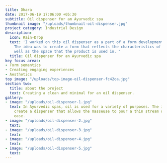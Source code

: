 ```yaml
---
title: Dhara
date: 2017-06-19 17:06:00 +05:30
subtitle: Oil dispenser for an Ayurvedic spa
thumbnail image: "/uploads/thumbnail-oil-dispenser.jpg"
project category: Industrial Design
description:
  icon: Rain-Drop
  text: 'I worked on this oil dispenser as a part of a form development exercise.
    The idea was to create a form that reflects the characteristics of the user as
    well as the space that the product is used in. '
  title: Oil dispenser for an Ayurvedic spa
key focus areas:
- Form semantics
- Creating engaging experiences
- Aesthetics
top image: "/uploads/top-image-oil-dispenser-fc42ca.jpg"
section two:
  title: about the project
  text: Creating a clean and minimal for an oil dispenser.
gallery:
- image: "/uploads/oil-dispenser-1.jpg"
  text: In Ayurvedic spas, oil is used for a variety of purposes. The idea was to
    create a dispenser that allows the masseuse to pour a thin stream of oil with
    ease.
- image: "/uploads/oil-dispenser-2.jpg"
  text: 
- image: "/uploads/oil-dispenser-3.jpg"
  text: 
- image: "/uploads/oil-dispenser-4.jpg"
  text: 
- image: "/uploads/oil-dispenser-5.jpg"
  text: 
---
```


